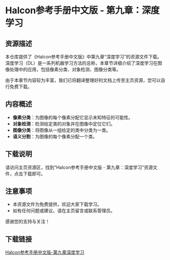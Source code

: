 # Halcon参考手册中文版 - 第九章：深度学习

## 资源描述

本仓库提供了《Halcon参考手册中文版》中第九章“深度学习”的资源文件下载。深度学习（DL）是一系列机器学习方法的总称，本章节详细介绍了深度学习在图像处理中的应用，包括像素分类、对象检测、图像分类等。

由于本章节内容较为丰富，我们已将翻译整理好的文档上传至主页资源，您可以自行免费下载。

## 内容概述

- **像素分类**：为图像的每个像素分配它显示未知特征的可能性。
- **对象检测**：检测给定类的对象并在图像中定位它们。
- **图像分类**：将图像从一组给定的类中分类为一类。
- **语义分割**：为图像的每个像素分配一个类。

## 下载说明

请访问主页资源区，找到“Halcon参考手册中文版 - 第九章：深度学习”资源文件，点击下载即可。

## 注意事项

- 本资源文件为免费提供，欢迎大家下载学习。
- 如有任何问题或建议，请在主页留言或联系管理员。

感谢您的支持与关注！

## 下载链接

[Halcon参考手册中文版-第九章深度学习](https://pan.quark.cn/s/79cfce0d98f6)